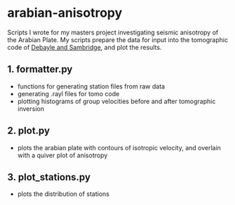 # arabian-anisotropy
Scripts I wrote for my masters project investigating seismic anisotropy of the Arabian Plate.
My scripts prepare the data for input into the tomographic code of [Debayle and Sambridge](http://perso.ens-lyon.fr/eric.debayle/doc_DS2004.html), and plot the results.
## 1. formatter.py
- functions for generating station files from raw data
- generating .rayl files for tomo code
- plotting histograms of group velocities before and after tomographic inversion
## 2. plot.py
- plots the arabian plate with contours of isotropic velocity, and overlain with a quiver plot of anisotropy
## 3. plot_stations.py
- plots the distribution of stations
